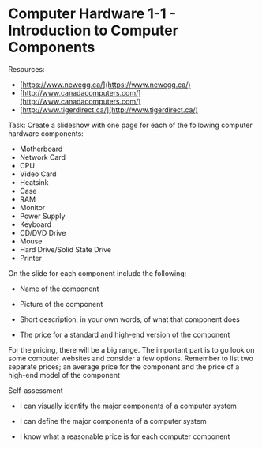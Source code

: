 # Computer Hardware 1-1 - Introduction to Computer Components

Resources: 

* [https://www.newegg.ca/](https://www.newegg.ca/)
* [http://www.canadacomputers.com/](http://www.canadacomputers.com/)
* [http://www.tigerdirect.ca/](http://www.tigerdirect.ca/)

Task: Create a slideshow with one page for each of the following computer hardware components:

* Motherboard
* Network Card
* CPU
* Video Card
* Heatsink
* Case
* RAM
* Monitor
* Power Supply
* Keyboard
* CD/DVD Drive
* Mouse 
* Hard Drive/Solid State Drive
* Printer 

On the slide for each component include the following:

* Name of the component

* Picture of the component

* Short description, in your own words, of what that component does

* The price for a standard and high-end version of the component

For the pricing, there will be a big range. The important part is to go look on some computer websites and consider a few options. Remember to list two separate prices; an average price for the component and the price of a high-end model of the component

Self-assessment

* I can visually identify the major components of a computer system 

* I can define the major components of a computer system

* I know what a reasonable price is for each computer component

